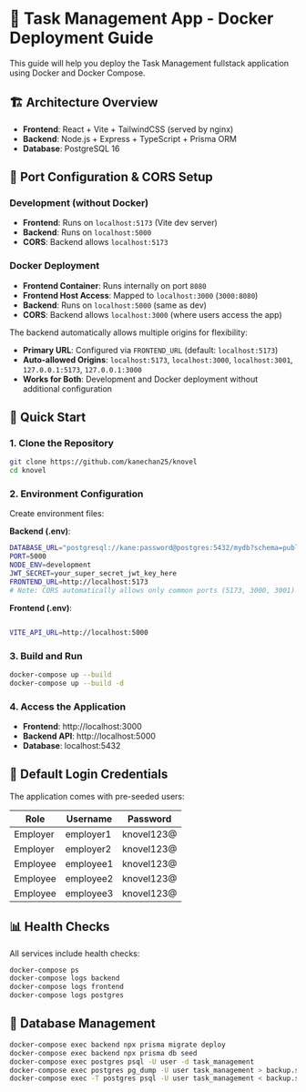 # 🚀 Task Management App - Docker Deployment Guide

This guide will help you deploy the Task Management fullstack application using Docker and Docker Compose.

## 🏗️ Architecture Overview

- **Frontend**: React + Vite + TailwindCSS (served by nginx)
- **Backend**: Node.js + Express + TypeScript + Prisma ORM
- **Database**: PostgreSQL 16

## 🔌 Port Configuration & CORS Setup

### Development (without Docker)

- **Frontend**: Runs on `localhost:5173` (Vite dev server)
- **Backend**: Runs on `localhost:5000`
- **CORS**: Backend allows `localhost:5173`

### Docker Deployment

- **Frontend Container**: Runs internally on port `8080`
- **Frontend Host Access**: Mapped to `localhost:3000` (`3000:8080`)
- **Backend**: Runs on `localhost:5000` (same as dev)
- **CORS**: Backend allows `localhost:3000` (where users access the app)

The backend automatically allows multiple origins for flexibility:

- **Primary URL**: Configured via `FRONTEND_URL` (default: `localhost:5173`)
- **Auto-allowed Origins**: `localhost:5173`, `localhost:3000`, `localhost:3001`, `127.0.0.1:5173`, `127.0.0.1:3000`
- **Works for Both**: Development and Docker deployment without additional configuration

## 🚀 Quick Start

### 1. Clone the Repository

```bash
git clone https://github.com/kanechan25/knovel
cd knovel
```

### 2. Environment Configuration

Create environment files:

**Backend (.env)**:

```bash
DATABASE_URL="postgresql://kane:password@postgres:5432/mydb?schema=public"
PORT=5000
NODE_ENV=development
JWT_SECRET=your_super_secret_jwt_key_here
FRONTEND_URL=http://localhost:5173
# Note: CORS automatically allows only common ports (5173, 3000, 3001) for both dev and Docker

```

**Frontend (.env)**:

```bash

VITE_API_URL=http://localhost:5000

```

### 3. Build and Run

```bash
docker-compose up --build
docker-compose up --build -d
```

### 4. Access the Application

- **Frontend**: http://localhost:3000
- **Backend API**: http://localhost:5000
- **Database**: localhost:5432

## 🔐 Default Login Credentials

The application comes with pre-seeded users:

| Role     | Username  | Password   |
| -------- | --------- | ---------- |
| Employer | employer1 | knovel123@ |
| Employer | employer2 | knovel123@ |
| Employee | employee1 | knovel123@ |
| Employee | employee2 | knovel123@ |
| Employee | employee3 | knovel123@ |

## 📊 Health Checks

All services include health checks:

```bash
docker-compose ps
docker-compose logs backend
docker-compose logs frontend
docker-compose logs postgres
```

## 🔄 Database Management

```bash
docker-compose exec backend npx prisma migrate deploy
docker-compose exec backend npx prisma db seed
docker-compose exec postgres psql -U user -d task_management
docker-compose exec postgres pg_dump -U user task_management > backup.sql
docker-compose exec -T postgres psql -U user task_management < backup.sql
```
